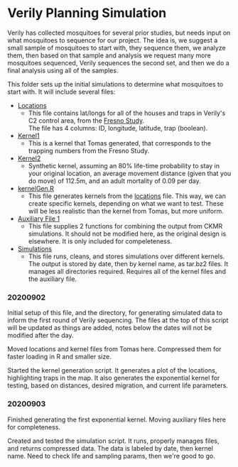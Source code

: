 # Verily Planning Simulation

Verily has collected mosquitoes for several prior studies, but needs input on 
what mosquitoes to sequence for our project. The idea is, we suggest a small sample 
of mosquitoes to start with, they sequence them, we analyze them, then based on that 
sample and analysis we request many more mosquitoes sequenced, Verily sequences 
the second set, and then we do a final analysis using all of the samples.  
  
This folder sets up the initial simulations to determine what mosquitoes to start 
with. It will include several files:

* [Locations](./c2_centroids_info.rds)
  * This file contains lat/longs for all of the houses and traps in Verily's C2
  control area, from the [Fresno Study](https://doi.org/10.1038/s41587-020-0471-x).  
  The file has 4 columns: ID, longitude, latitude, trap (boolean).
* [Kernel1](./c2_kernel1.rds)
  * This is a kernel that Tomas generated, that corresponds to the trapping numbers 
  from the Fresno Study.
* [Kernel2](./c2_kernel_exp80.rds)
  * Synthetic kernel, assuming an 80% life-time probability to stay in your original 
  location, an average movement distance (given that you do move) of 112.5m, and 
  an adult mortality of 0.09 per day.
* [kernelGen.R](./kernelGen.R)
  * This file generates kernels from the [locations](./c2_centroids_info.rds) file. 
  This way, we can create specific kernels, depending on what we want to test. 
  These will be less realistic than the kernel from Tomas, but more uniform.
* [Auxiliary File 1](./combineFiles.R)
  * This file supplies 2 functions for combining the output from CKMR simulations. 
  It should not be modified here, as the original design is elsewhere. It is only 
  included for compeleteness.
* [Simulations](./sims.R)
  * This file runs, cleans, and stores simulations over different kernels. The 
  output is stored by date, then by kernel name, as tar.bz2 files. It manages all 
  directories required. Requires all of the kernel files and the auxiliary file.

### 20200902

Initial setup of this file, and the directory, for generating  simulated data to 
inform the first round of Verily sequencing. The files at the top of this script 
will be updated as things are added, notes below the dates will not be modified 
after the day.  
  
Moved locations and kernel files from Tomas here. Compressed them for faster loading 
in R and smaller size.  
  
Started the kernel generation script. It generates a plot of the locations, highlighting 
traps in the map. It also generates the exponential kernel for testing, based on 
distances, desired migration, and current life parameters.

### 20200903

Finished generating the first exponential kernel. Moving auxiliary files here 
for completeness.  
  
Created and tested the simulation script. It runs, properly manages files, and 
returns compressed data. The data is labeled by date, then kernel name. Need to 
check life and sampling params, then we're good to go.








